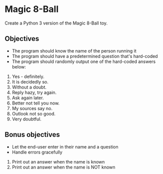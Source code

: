 # Magic 8-Ball

Create a Python 3 version of the Magic 8-Ball toy.

## Objectives

* The program should know the name of the person running it
* The program should have a predetermined question that's hard-coded
* The program should randomly output one of the hard-coded answers below:
 1.  Yes - definitely.
 2.  It is decidedly so.
 3.  Without a doubt.
 4.  Reply hazy, try again.
 5.  Ask again later.
 6.  Better not tell you now.
 7.  My sources say no.
 8.  Outlook not so good.
 9.  Very doubtful.

## Bonus objectives
* Let the end-user enter in their name and a question
* Handle errors gracefully
 1. Print out an answer when the name is known
 2. Print out an answer when the name is NOT known  
